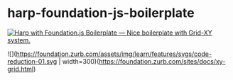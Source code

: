 # harp-foundation-js-boilerplate


[![Harp with Foundation.js Boilerplate — Nice boilerplate with Grid-XY system.]()](https://foundation.zurb.com/sites/docs/xy-grid.html)

![](https://foundation.zurb.com/assets/img/learn/features/svgs/code-reduction-01.svg | width=300)(https://foundation.zurb.com/sites/docs/xy-grid.html)
